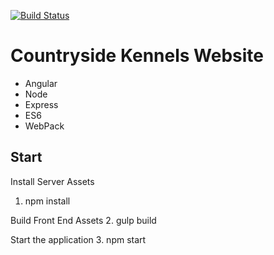 [![Build Status](https://travis-ci.org/enpfeff/countryside-kennel.svg?branch=master)](https://travis-ci.org/enpfeff/countryside-kennel)

# Countryside Kennels Website
+ Angular
+ Node 
+ Express
+ ES6
+ WebPack

## Start
Install Server Assets
1.  npm install

Build Front End Assets
2.  gulp build

Start the application
3.  npm start
